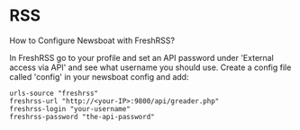 # RSS


How to Configure Newsboat with FreshRSS?

In FreshRSS go to your profile and set an API password under 'External access via API' and see what username you should use.
Create a config file called 'config' in your newsboat config and add:

```
urls-source "freshrss"
freshrss-url "http://<your-IP>:9800/api/greader.php"
freshrss-login "your-username"
freshrss-password "the-api-password"
```
